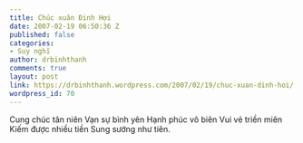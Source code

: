 ```yaml
---
title: Chúc xuân Đinh Hợi
date: 2007-02-19 06:50:36 Z
published: false
categories:
- Suy nghĩ
author: drbinhthanh
comments: true
layout: post
link: https://drbinhthanh.wordpress.com/2007/02/19/chuc-xuan-dinh-hoi/
wordpress_id: 70
---
```


Cung chúc tân niên
Vạn sự bình yên
Hạnh phúc vô biên
Vui vẻ triền miên
Kiếm được nhiều tiền
Sung sướng như tiên.

